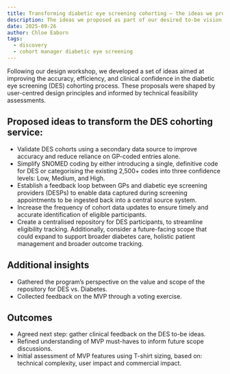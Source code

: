 ```yaml
---
title: Transforming diabetic eye screening cohorting – the ideas we proposed
description: The ideas we proposed as part of our desired to-be vision for DES cohorting
date: 2025-09-26
author: Chloe Eaborn
tags:
  - discovery
  - cohort manager diabetic eye screening
---
```


Following our design workshop, we developed a set of ideas aimed at improving the accuracy, efficiency, and clinical confidence in the diabetic eye screening (DES) cohorting process. These proposals were shaped by user-centred design principles and informed by technical feasibility assessments.

## Proposed ideas to transform the DES cohorting service:
-	Validate DES cohorts using a secondary data source to improve accuracy and reduce reliance on GP-coded entries alone.
-	Simplify SNOMED coding by either introducing a single, definitive code for DES or categorising the existing 2,500+ codes into three confidence levels: Low, Medium, and High.
-	Establish a feedback loop between GPs and diabetic eye screening providers (DESPs) to enable data captured during screening appointments to be ingested back into a central source system. 
-	Increase the frequency of cohort data updates to ensure timely and accurate identification of eligible participants.
-	Create a centralised repository for DES participants, to streamline eligibility tracking. Additionally, consider a future-facing scope that could expand to support broader diabetes care, holistic patient management and broader outcome tracking.

## Additional insights
-	Gathered the program’s perspective on the value and scope of the repository for DES vs. Diabetes.
-	Collected feedback on the MVP through a voting exercise.

## Outcomes
-	Agreed next step: gather clinical feedback on the DES to-be ideas.
-	Refined understanding of MVP must-haves to inform future scope discussions.
-	Initial assessment of MVP features using T-shirt sizing, based on: technical complexity, user impact and commercial impact.


